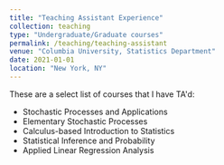 ```yaml
---
title: "Teaching Assistant Experience"
collection: teaching
type: "Undergraduate/Graduate courses"
permalink: /teaching/teaching-assistant
venue: "Columbia University, Statistics Department"
date: 2021-01-01
location: "New York, NY"
---
```


These are a select list of courses that I have TA'd:
* Stochastic Processes and Applications
* Elementary Stochastic Processes
* Calculus-based Introduction to Statistics
* Statistical Inference and Probability
* Applied Linear Regression Analysis
